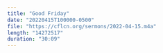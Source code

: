 ```yaml
---
title: "Good Friday"
date: "20220415T100000-0500"
file: "https://cflcn.org/sermons/2022-04-15.m4a"
length: "14272517"
duration: "30:09"
---
```

